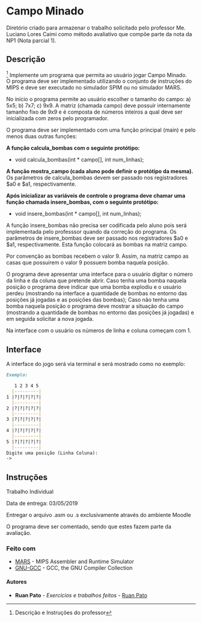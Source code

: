 # Campo Minado

Diretório criado para armazenar o trabalho solicitado pelo professor Me. Luciano Lores Caimi como método avaliativo que compõe parte da nota da NP1 (Nota parcial 1).

## Descrição ##

[^1] Implemente um programa que permita ao usuário jogar Campo Minado.  
O programa deve ser implementado utilizando o conjunto de instruções do MIPS e deve ser executado no simulador SPIM ou no simulador MARS.

No início o programa permite ao usuário escolher o tamanho do campo: a) 5x5; b) 7x7; c) 9x9. A matriz (chamada campo) deve possuir internamente tamanho fixo de 9x9 e é composta de números inteiros a qual deve ser inicializada com zeros pelo programador.

O programa deve ser implementado com uma função principal (main) e pelo menos duas outras funções:

**A função calcula_bombas com o seguinte protótipo:**
* void calcula_bombas(int * campo[], int num_linhas);

**A função mostra_campo (cada aluno pode definir o protótipo da mesma).**
Os parâmetros de calcula_bombas devem ser passado nos registradores $a0 e $a1, respectivamente.

**Após inicializar as variáveis de controle o programa deve chamar uma função chamada insere_bombas, com o seguinte protótipo:**

* void insere_bombas(int * campo[], int num_linhas);

A função insere_bombas não precisa ser codificada pelo aluno pois será implementada pelo professsor quando da correção do programa. Os parâmetros de insere_bombas deve ser passado nos registradores $a0 e $a1, respectivamente. Esta função colocará as bombas na matriz campo.

Por convenção as bombas recebem o valor 9. Assim, na matriz campo as casas que possuirem o valor 9 possuem bomba naquela posição.

O programa deve apresentar uma interface para o usuário digitar o número da linha e da coluna que pretende abrir. Caso tenha uma bomba naquela posição o programa deve indicar que uma bomba explodiu e o usuário perdeu (mostrando na interface a quantidade de bombas no entorno das posições já jogadas e as posições das bombas); Caso não tenha uma bomba naquela posição o programa deve mostrar a situação do campo (mostrando a quantidade de bombas no entorno das posições já jogadas) e em seguida solicitar a nova jogada.

Na interface com o usuário os números de linha e coluna começam com 1.

## Interface ##
A interface do jogo será via terminal e será mostrado como no exemplo:
```markdown
Exemplo:

   1 2 3 4 5
  |---------|
1 |?|?|?|?|?|
  |---------|
2 |?|?|?|?|?|
  |---------|
3 |?|?|?|?|?|
  |---------|
4 |?|?|?|?|?|
  |---------|
5 |?|?|?|?|?|
  |---------|
Digite uma posição (Linha Coluna):
->
```
[^1]: Descrição e Instruções do professor

## Instruções ##
Trabalho Individual  

Data de entrega: 03/05/2019  

Entregar o arquivo .asm ou .s exclusivamente através do ambiente Moodle  

O programa deve ser comentado, sendo que estes fazem parte da avaliação.  

### Feito com ###

* [MARS](http://courses.missouristate.edu/KenVollmar/mars/) - MIPS Assembler and Runtime Simulator
* [GNU-GCC](https://gcc.gnu.org/) - GCC, the GNU Compiler Collection

#### Autores ####

* **Ruan Pato** - *Exercícios e trabalhos feitos* - [Ruan Pato](https://github.com/ruanpato)